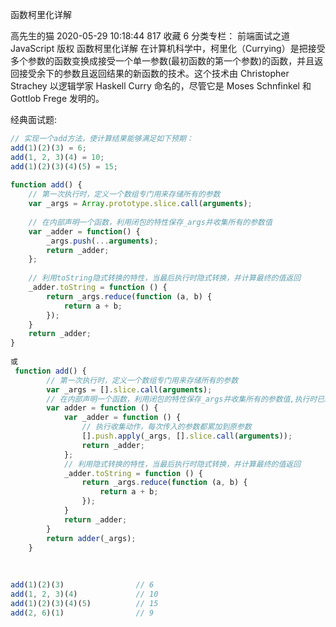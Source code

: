 函数柯里化详解

高先生的猫 2020-05-29 10:18:44  817  收藏 6
分类专栏： 前端面试之道 JavaScript
版权
函数柯里化详解
在计算机科学中，柯里化（Currying）是把接受多个参数的函数变换成接受一个单一参数(最初函数的第一个参数)的函数，并且返回接受余下的参数且返回结果的新函数的技术。这个技术由 Christopher Strachey 以逻辑学家 Haskell Curry 命名的，尽管它是 Moses Schnfinkel 和 Gottlob Frege 发明的。 

经典面试题:

```js
// 实现一个add方法，使计算结果能够满足如下预期：
add(1)(2)(3) = 6;
add(1, 2, 3)(4) = 10;
add(1)(2)(3)(4)(5) = 15;
 
function add() {
    // 第一次执行时，定义一个数组专门用来存储所有的参数
    var _args = Array.prototype.slice.call(arguments);
 
    // 在内部声明一个函数，利用闭包的特性保存_args并收集所有的参数值
    var _adder = function() {
        _args.push(...arguments);
        return _adder;
    };
 
    // 利用toString隐式转换的特性，当最后执行时隐式转换，并计算最终的值返回
    _adder.toString = function () {
        return _args.reduce(function (a, b) {
            return a + b;
        });
    }
    return _adder;
}
 
或
 function add() {
        // 第一次执行时，定义一个数组专门用来存储所有的参数
        var _args = [].slice.call(arguments);
        // 在内部声明一个函数，利用闭包的特性保存_args并收集所有的参数值,执行时已经收集所有参数为数组
        var adder = function () {
            var _adder = function () {
                // 执行收集动作，每次传入的参数都累加到原参数
                [].push.apply(_args, [].slice.call(arguments));
                return _adder;
            };
            // 利用隐式转换的特性，当最后执行时隐式转换，并计算最终的值返回
            _adder.toString = function () {
                return _args.reduce(function (a, b) {
                    return a + b;
                });
            }
            return _adder;
        }
        return adder(_args);
    }
 
 
 
add(1)(2)(3)                // 6
add(1, 2, 3)(4)             // 10
add(1)(2)(3)(4)(5)          // 15
add(2, 6)(1)                // 9
```

